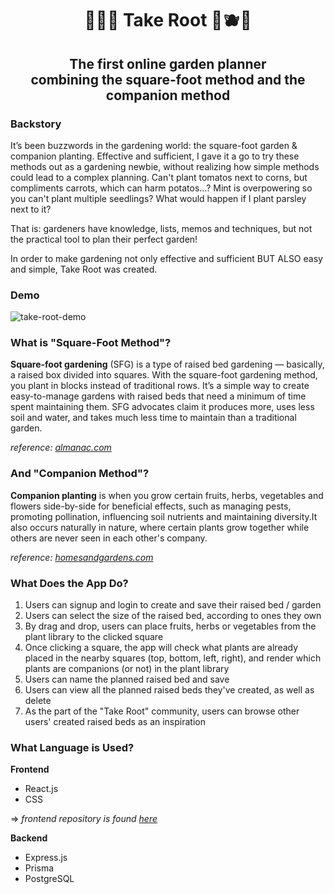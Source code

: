 <h1 align="center">🍅🥬🍆 Take Root 🌽🫐🥕</h1>
<h2 align="center">The first online garden planner<br/>combining the square-foot method and the companion method</h2>

### Backstory
It’s been buzzwords in the gardening world: the square-foot garden & companion planting. Effective and sufficient, I gave it a go to try these methods out as a gardening newbie, without realizing how simple methods could lead to a complex planning.
Can't plant tomatos next to corns, but compliments carrots, which can harm potatos...? Mint is overpowering so you can't plant multiple seedlings? What would happen if I plant parsley next to it?

That is: gardeners have knowledge, lists, memos and techniques, but not the practical tool to plan their perfect garden!

In order to make gardening not only effective and sufficient BUT ALSO easy and simple, Take Root was created.

### Demo
![take-root-demo](https://user-images.githubusercontent.com/90552887/183712724-e73b73a3-949a-4688-ba5f-0f36c1e4333a.gif)

### What is "Square-Foot Method"?
**Square-foot gardening** (SFG) is a type of raised bed gardening — basically, a raised box divided into squares. With the square-foot gardening method, you plant in blocks instead of traditional rows. It’s a simple way to create easy-to-manage gardens with raised beds that need a minimum of time spent maintaining them. SFG advocates claim it produces more, uses less soil and water, and takes much less time to maintain than a traditional garden.

*reference: [almanac.com](https://www.almanac.com/planning-square-foot-garden-grow-more-less-space#:~:text=Square%2Dfoot%20gardening%20(SFG),blocks%20instead%20of%20traditional%20rows.)*

### And "Companion Method"?
**Companion planting** is when you grow certain fruits, herbs, vegetables and flowers side-by-side for beneficial effects, such as managing pests, promoting pollination, influencing soil nutrients and maintaining diversity.It also occurs naturally in nature, where certain plants grow together while others are never seen in each other's company.

*reference: [homesandgardens.com](https://www.homesandgardens.com/advice/companion-planting)*

### What Does the App Do?
1. Users can signup and login to create and save their raised bed / garden
2. Users can select the size of the raised bed, according to ones they own
3. By drag and drop, users can place fruits, herbs or vegetables from the plant library to the clicked square
4. Once clicking a square, the app will check what plants are already placed in the nearby squares (top, bottom, left, right), and render which plants are companions (or not) in the plant library
5. Users can name the planned raised bed and save
6. Users can view all the planned raised beds they've created, as well as delete
7. As the part of the "Take Root" community, users can browse other users' created raised beds as an inspiration

### What Language is Used?
**Frontend**
- React.js
- CSS<br/>

=> *frontend repository is found [here](https://github.com/sigristarisa/Take-Root-client)*

**Backend**
- Express.js
- Prisma
- PostgreSQL

